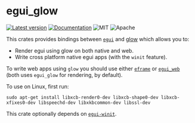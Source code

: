 # egui_glow

[![Latest version](https://img.shields.io/crates/v/egui_glow.svg)](https://crates.io/crates/egui_glow)
[![Documentation](https://docs.rs/egui_glow/badge.svg)](https://docs.rs/egui_glow)
![MIT](https://img.shields.io/badge/license-MIT-blue.svg)
![Apache](https://img.shields.io/badge/license-Apache-blue.svg)

This crates provides bindings between [`egui`](https://github.com/emilk/egui) and [glow](https://crates.io/crates/glow) which allows you to:
* Render egui using glow on both native and web.
* Write cross platform native egui apps (with the `winit` feature).

To write web apps using `glow` you should use either [`eframe`](https://github.com/emilk/egui/tree/master/eframe) or [`egui_web`](https://github.com/emilk/egui/tree/master/egui_web) (both uses `egui_glow` for rendering, by default).

To use on Linux, first run:

```
sudo apt-get install libxcb-render0-dev libxcb-shape0-dev libxcb-xfixes0-dev libspeechd-dev libxkbcommon-dev libssl-dev
```

This crate optionally depends on [`egui-winit`](https://github.com/emilk/egui/tree/master/egui-winit).
